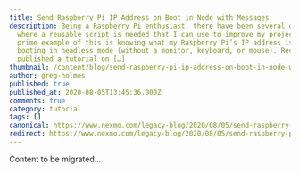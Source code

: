 ```yaml
---
title: Send Raspberry Pi IP Address on Boot in Node with Messages
description: Being a Raspberry Pi enthusiast, there have been several occasions
  where a reusable script is needed that I can use to improve my projects. A
  prime example of this is knowing what my Raspberry Pi’s IP address is when
  booting in headless mode (without a monitor, keyboard, or mouse). Recently I
  published a tutorial on […]
thumbnail: /content/blog/send-raspberry-pi-ip-address-on-boot-in-node-with-messages/Blog_SMS_WhatsApp_RaspberryPI_1200x600.png
author: greg-holmes
published: true
published_at: 2020-08-05T13:45:36.000Z
comments: true
category: tutorial
tags: []
canonical: https://www.nexmo.com/legacy-blog/2020/08/05/send-raspberry-pi-ip-address-on-boot-in-node-with-messages
redirect: https://www.nexmo.com/legacy-blog/2020/08/05/send-raspberry-pi-ip-address-on-boot-in-node-with-messages
---
```


Content to be migrated...
